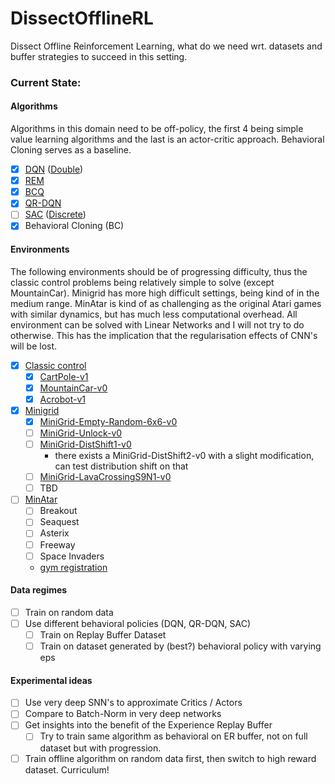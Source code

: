 # DissectOfflineRL

Dissect Offline Reinforcement Learning, what do we need wrt. datasets and buffer strategies to succeed in this setting.

### Current State:

#### Algorithms

Algorithms in this domain need to be off-policy, the first 4 being simple value
learning algorithms and the last is an actor-critic approach. Behavioral Cloning serves
as a baseline.

- [x] [DQN](https://www.cs.toronto.edu/~vmnih/docs/dqn.pdf) ([Double](https://arxiv.org/abs/1509.06461))
- [x] [REM](https://arxiv.org/abs/1907.04543)
- [x] [BCQ](https://arxiv.org/abs/1910.01708)
- [x] [QR-DQN](https://arxiv.org/abs/1710.10044)
- [ ] [SAC](https://arxiv.org/abs/1801.01290) ([Discrete](https://arxiv.org/abs/1910.07207))
- [x] Behavioral Cloning (BC)

#### Environments

The following environments should be of progressing difficulty, thus
the classic control problems being relatively simple to solve (except MountainCar).
Minigrid has more high difficult settings, being kind of in the medium range.
MinAtar is kind of as challenging as the original Atari games with similar dynamics, 
but has much less computational overhead. All environment can be solved with Linear Networks
and I will not try to do otherwise. This has the implication that the regularisation
effects of CNN's will be lost.

- [x] [Classic control](https://gym.openai.com/envs/#classic_control)
    - [x] [CartPole-v1](https://gym.openai.com/envs/CartPole-v1/)
    - [x] [MountainCar-v0](https://gym.openai.com/envs/MountainCar-v0/)
    - [x] [Acrobot-v1](https://gym.openai.com/envs/Acrobot-v1/)
- [x] [Minigrid](https://github.com/maximecb/gym-minigrid)
    - [x] [MiniGrid-Empty-Random-6x6-v0](https://github.com/maximecb/gym-minigrid#empty-environment)
    - [ ] [MiniGrid-Unlock-v0](https://github.com/maximecb/gym-minigrid#unlock-environment)
    - [ ] [MiniGrid-DistShift1-v0](https://github.com/maximecb/gym-minigrid#distributional-shift-environment)
      - there exists a MiniGrid-DistShift2-v0 with a slight modification, can test distribution shift on that
    - [ ] [MiniGrid-LavaCrossingS9N1-v0](https://github.com/maximecb/gym-minigrid#lava-crossing-environment)
    - [ ] TBD
- [ ] [MinAtar](https://github.com/kenjyoung/MinAtar)
    - [ ] Breakout
    - [ ] Seaquest
    - [ ] Asterix
    - [ ] Freeway
    - [ ] Space Invaders 
    - [gym registration](https://github.com/qlan3/gym-games)

#### Data regimes

  - [ ] Train on random data
  - [ ] Use different behavioral policies (DQN, QR-DQN, SAC)
    - [ ] Train on Replay Buffer Dataset
    - [ ] Train on dataset generated by (best?) behavioral policy with varying eps

#### Experimental ideas

  - [ ] Use very deep SNN's to approximate Critics / Actors
  - [ ] Compare to Batch-Norm in very deep networks
  - [ ] Get insights into the benefit of the Experience Replay Buffer
    - [ ] Try to train same algorithm as behavioral on ER buffer, not on full dataset but with progression.
  - [ ] Train offline algorithm on random data first, then switch to high reward dataset. Curriculum!
